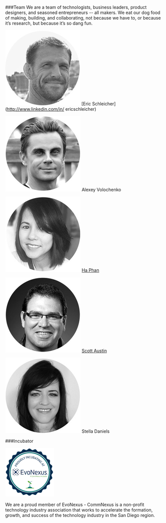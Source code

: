 ###Team
We are a team of technologists, business leaders, product designers, and seasoned entrepreneurs -- all makers. We eat our dog food of making, building, and collaborating, not because we have to, or because it’s research, but because it’s so dang fun.


![Eric](https://raw.githubusercontent.com/Obrary/public-site-assets/master/About/images/Eric-Circle_medium.jpg)
[Eric Schleicher](http://www.linkedin.com/in/
ericschleicher) 

![Alexey Volochenko](https://raw.githubusercontent.com/Obrary/public-site-assets/master/About/images/Alexey-Circle_medium.jpg)
Alexey Volochenko

![Ha Phan](https://raw.githubusercontent.com/Obrary/public-site-assets/master/About/images/Ha-Circle_medium.jpg)
[Ha Phan](http://www.linkedin.com/in/hpuxixd/)

![Scott Austin](https://raw.githubusercontent.com/Obrary/public-site-assets/master/About/images/Scott-Circle_medium.jpg)
[Scott Austin](http://www.linkedin.com/in/svaustin)

![Stella Daniels](https://raw.githubusercontent.com/Obrary/public-site-assets/master/About/images/Stella_medium.jpg)
Stella Daniels

###Incubator

<a href="http://www.commnexus.org/evonexus-companies/obrary-inc/"><img src="https://raw.githubusercontent.com/Obrary/public-site-assets/master/About/images/evobadge.png"/></a>

We are a proud member of EvoNexus - CommNexus is a non-profit technology industry association that works to accelerate the formation, growth, and success of the technology industry in the San Diego region.
